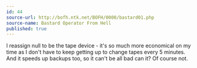 ```yaml
---
id: 44
source-url: http://bofh.ntk.net/BOFH/0000/bastard01.php
source-name: Bastard Operator From Hell
published: true
---
```

 I reassign null to be the tape device - it's so much more economical on my time as I don't have to keep getting up to change tapes every 5 minutes. And it speeds up backups too, so it can't be all bad can it? Of course not.
